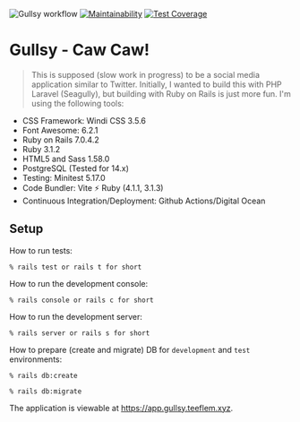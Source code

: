 ![Gullsy workflow](https://github.com/tflem/gullsy/actions/workflows/gullsy.yml/badge.svg)
[![Maintainability](https://api.codeclimate.com/v1/badges/0a97ac093d7e63961675/maintainability)](https://codeclimate.com/github/tflem/gullsy/maintainability)
[![Test Coverage](https://api.codeclimate.com/v1/badges/0a97ac093d7e63961675/test_coverage)](https://codeclimate.com/github/tflem/gullsy/test_coverage)

# Gullsy - Caw Caw!

> This is supposed (slow work in progress) to be a social media application similar to Twitter. Initially, I wanted to build this with PHP Laravel (Seagully), but building with Ruby on Rails is just more fun. I'm using the following tools:

- CSS Framework: Windi CSS 3.5.6
- Font Awesome: 6.2.1
- Ruby on Rails 7.0.4.2
- Ruby 3.1.2
- HTML5 and Sass 1.58.0
- PostgreSQL (Tested for 14.x)
- Testing: Minitest 5.17.0
- Code Bundler: Vite ⚡️ Ruby (4.1.1, 3.1.3)
- Continuous Integration/Deployment: Github Actions/Digital Ocean

## Setup

How to run tests:

```
% rails test or rails t for short
```

How to run the development console:

```
% rails console or rails c for short
```

How to run the development server:

```
% rails server or rails s for short
```

How to prepare (create and migrate) DB for `development` and `test` environments:

```
% rails db:create

% rails db:migrate
```

The application is viewable at https://app.gullsy.teeflem.xyz.
